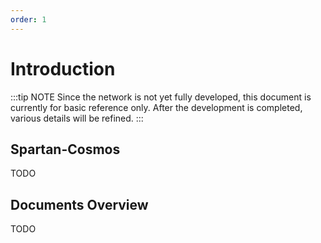```yaml
---
order: 1
---
```


# Introduction

:::tip NOTE
Since the network is not yet fully developed, this document is currently for basic reference only. After the development is completed, various details will be refined.
:::

## Spartan-Cosmos
TODO

## Documents Overview
TODO
